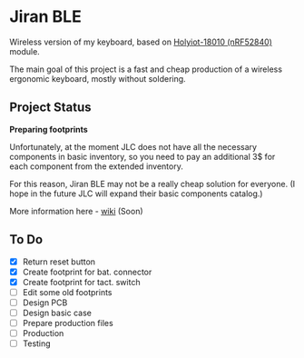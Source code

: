# Jiran BLE

Wireless version of my keyboard, based on [Holyiot-18010 (nRF52840)](http://www.holyiot.com/tp/2019042516322180424.pdf) module.

The main goal of this project is a fast and cheap production of a wireless ergonomic keyboard, mostly without soldering.

## Project Status

**Preparing footprints**

Unfortunately, at the moment JLC does not have all the necessary components in basic inventory, so you need to pay an additional 3$ for each component from the extended inventory.

For this reason, Jiran BLE may not be a really cheap solution for everyone. (I hope in the future JLC will expand their basic components catalog.)

More information here - [wiki](https://github.com/Ladniy/jiran-ble/wiki/Components) (Soon)

## To Do

- [x] Return reset button
- [x] Create footprint for bat. connector
- [x] Create footprint for tact. switch
- [ ] Edit some old footprints
- [ ] Design PCB
- [ ] Design basic case
- [ ] Prepare production files
- [ ] Production
- [ ] Testing	
